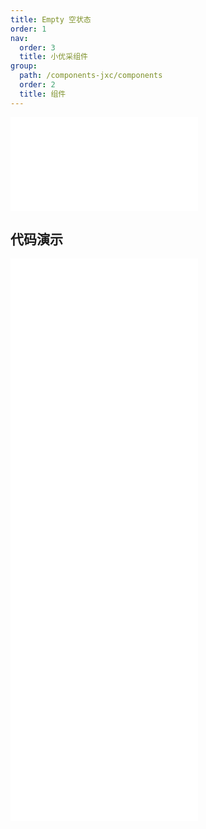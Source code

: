 ```yaml
---
title: Empty 空状态
order: 1
nav:
  order: 3
  title: 小优采组件
group:
  path: /components-jxc/components
  order: 2
  title: 组件
---
```


<div>
<embed src="@docs-common/empty/index.md"></embed>
</div>
        
## 代码演示

<Row gutter=8>

  <Col span=24>
    
  <div class="code-box"><embed src="@abiz-rc-jxc/empty/demo/basic-empty-jxc.md"></embed></div>
          
  <div class="code-box"><embed src="@abiz-rc-jxc/empty/demo/config-provider-empty-jxc.md"></embed></div>
          
  <div class="code-box"><embed src="@abiz-rc-jxc/empty/demo/customize-empty-jxc.md"></embed></div>
          
  <div class="code-box"><embed src="@abiz-rc-jxc/empty/demo/description-empty-jxc.md"></embed></div>
          
  <div class="code-box"><embed src="@abiz-rc-jxc/empty/demo/simple-empty-jxc.md"></embed></div>
          
  </Col>
          
</Row>
        
<div><embed src="@docs-common/empty/index-api.md"></embed><div>
        